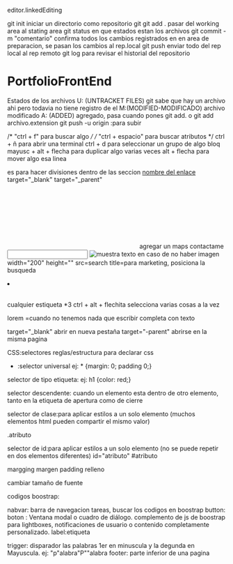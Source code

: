 editor.linkedEditing<!--active esta opcion en configuarion-->

git init  iniciar un directorio como repositorio git
git add .  pasar del working area al stating area
git status en que estados estan los archivos
git commit -m "comentario"  confirma todos los cambios registrados en en area de preparacion, se pasan los cambios al rep.local
git push enviar todo del rep local al rep remoto
git log para revisar el historial del repositorio


# PortfolioFrontEnd
Estados de los archivos
U: (UNTRACKET FILES) git sabe que hay un archivo ahi pero todavia no tiene registro de el
M:(MODIFIED-MODIFICADO) archivo modificado
A: (ADDED) agregado, pasa cuando pones git add. o git add archivo.extension
git push -u origin :para subir

/* "ctrl + f" para buscar algo */
/* "ctrl + espacio" para buscar atributos */
ctrl + ñ   para abrir una terminal
ctrl + d   para seleccionar un grupo de algo
bloq mayusc + alt + flecha  para duplicar algo varias veces
alt + flecha   para mover algo esa linea


<!--mt margintop:margen superior, pb paddingbottom:relleno margen inferior-->

<section> <!--section es una etiqueta de seccion, sirve para dividir las partes de la pantalla-->
<div> es para hacer divisiones dentro de las seccion 
<a href="aca va el enlace" target="_blank">nombre del enlace</a>  <!-- "a" es para poner enlaces-->
target="_blank" <!--es para que abra en otra pagina y no en mi pagina-->
target="_parent" <!--para que abra en mi misma pagina-->


 <iframe src="" frameborder="0"></iframe> agregar un maps
        <label for="">contactame</label> <!--es una etiqueta para el imput-->
        <input type="text"> <!--para escribir en la pagina-->

<img src="imagen ilustrativa.jpg" alt="muestra texto en caso de no haber imagen" title="imagen ilustrativa"> 
width="200" height="" <!--ancho y alto-->
src=search
title=para marketing, posiciona la busqueda

 <ol></ol> <!--orderer list-->
 <ul></ul> <!--unorderer list-->
    <li></li> <!--list itemz, elementos que van dentro de las listas>

<hr> <!--una linea-->
<br> <!--salto de linea-->


cualquier estiqueta *3  <!--asterisco y cantidad repite las estiquetas-->
ctrl + alt + flechita selecciona varias cosas a la vez

lorem =cuando no tenemos nada que escribir completa con texto

 target="_blank" abrir en nueva pestaña
 target="-parent" abrirse en la misma pagina





CSS:selectores
reglas/estructura para declarar css
<!-- h1    {  color   :   black; } 
selector  propiedad     valor -->

* :selector universal <!-- para seleccionar todo los elementos de la pagina -->
ej: * {margin: 0; padding 0;}

selector de tipo etiqueta: <!--todos los elementos que coincidan con la etiqueta-->
ej: h1 {color: red;}

selector descendente: cuando un elemento esta dentro de otro elemento, tanto en la etiqueta de apertura como de cierre

selector de clase:para aplicar estilos a un solo elemento (muchos elementos html pueden compartir el mismo valor)
<p class="atributo"> <!--selector de clase, en la hoja de estilos aparece como--> .atributo

selector de id:para aplicar estilos a un solo elemento (no se puede repetir en dos elementos diferentes)
id="atributo" <!--selector id, en la hoja de estilos como--> #atributo

margging margen
padding relleno

<BASEFONT SIZE=valor> cambiar tamaño de fuente



codigos boostrap:

<!--  TODOS LOS ELEMENTOS DEBEN ESTAR CONTENIDOS EN CONTENEDORES: .container/.container-fluids -->
nabvar: barra de navegacion tareas, buscar los codigos en boostrap
button: boton
<modal>: Ventana modal o cuadro de diálogo. 
complemento de js de boostrap para lightboxes, notificaciones de usuario o contenido completamente personalizado.
label:etiqueta


trigger: disparador
las palabras 1er en minuscula y la degunda en Mayuscula. ej: "p"alabra"P""alabra
footer: parte inferior de una pagina


